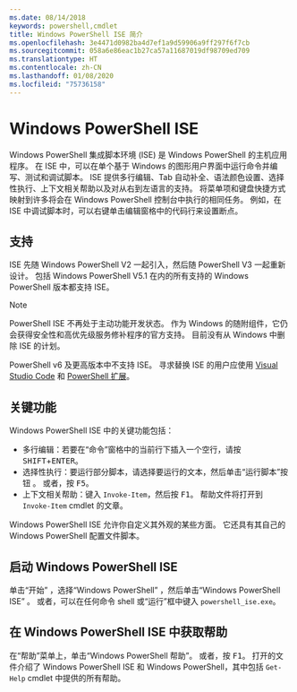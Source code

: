```yaml
---
ms.date: 08/14/2018
keywords: powershell,cmdlet
title: Windows PowerShell ISE 简介
ms.openlocfilehash: 3e4471d0982ba4d7ef1a9d59906a9ff297f6f7cb
ms.sourcegitcommit: 058a6e86eac1b27ca57a11687019df98709ed709
ms.translationtype: HT
ms.contentlocale: zh-CN
ms.lasthandoff: 01/08/2020
ms.locfileid: "75736158"
---
```

# <a name="the-windows-powershell-ise"></a>Windows PowerShell ISE

Windows PowerShell 集成脚本环境 (ISE) 是 Windows PowerShell 的主机应用程序。 在 ISE 中，可以在单个基于 Windows 的图形用户界面中运行命令并编写、测试和调试脚本。 ISE 提供多行编辑、Tab 自动补全、语法颜色设置、选择性执行、上下文相关帮助以及对从右到左语言的支持。 将菜单项和键盘快捷方式映射到许多将会在 Windows PowerShell 控制台中执行的相同任务。 例如，在 ISE 中调试脚本时，可以右键单击编辑窗格中的代码行来设置断点。

## <a name="support"></a>支持

ISE 先随 Windows PowerShell V2 一起引入，然后随 PowerShell V3 一起重新设计。 包括 Windows PowerShell V5.1 在内的所有支持的 Windows PowerShell 版本都支持 ISE。

> [!NOTE]
> PowerShell ISE 不再处于主动功能开发状态。 作为 Windows 的随附组件，它仍会获得安全性和高优先级服务修补程序的官方支持。
> 目前没有从 Windows 中删除 ISE 的计划。
>
> PowerShell v6 及更高版本中不支持 ISE。 寻求替换 ISE 的用户应使用 [Visual Studio Code](https://code.visualstudio.com/) 和 [PowerShell 扩展](https://marketplace.visualstudio.com/items?itemName=ms-vscode.PowerShell)。

## <a name="key-features"></a>关键功能

Windows PowerShell ISE 中的关键功能包括：

- 多行编辑：若要在“命令”窗格中的当前行下插入一个空行，请按 <kbd>SHIFT</kbd>+<kbd>ENTER</kbd>。
- 选择性执行：要运行部分脚本，请选择要运行的文本，然后单击“运行脚本”按钮  。 或者，按 <kbd>F5</kbd>。
- 上下文相关帮助：键入 `Invoke-Item`，然后按 <kbd>F1</kbd>。 帮助文件将打开到 `Invoke-Item` cmdlet 的文章。

Windows PowerShell ISE 允许你自定义其外观的某些方面。 它还具有其自己的 Windows PowerShell 配置文件脚本。

## <a name="to-start-the-windows-powershell-ise"></a>启动 Windows PowerShell ISE

单击“开始”  ，选择“Windows PowerShell”  ，然后单击“Windows PowerShell ISE”  。
或者，可以在任何命令 shell 或“运行”框中键入 `powershell_ise.exe`。

## <a name="to-get-help-in-the-windows-powershell-ise"></a>在 Windows PowerShell ISE 中获取帮助

在“帮助”菜单上，单击“Windows PowerShell 帮助”。   或者，按 <kbd>F1</kbd>。 打开的文件介绍了 Windows PowerShell ISE 和 Windows PowerShell，其中包括 `Get-Help` cmdlet 中提供的所有帮助。
